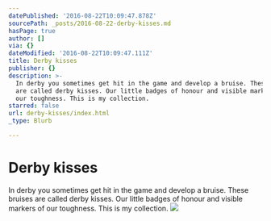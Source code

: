 ```yaml
---
datePublished: '2016-08-22T10:09:47.878Z'
sourcePath: _posts/2016-08-22-derby-kisses.md
hasPage: true
author: []
via: {}
dateModified: '2016-08-22T10:09:47.111Z'
title: Derby kisses
publisher: {}
description: >-
  In derby you sometimes get hit in the game and develop a bruise. These bruises
  are called derby kisses. Our little badges of honour and visible markers of
  our toughness. This is my collection.
starred: false
url: derby-kisses/index.html
_type: Blurb

---
```

# Derby kisses

In derby you sometimes get hit in the game and develop a bruise. These bruises are called derby kisses. Our little badges of honour and visible markers of our toughness. This is my collection.
![](https://the-grid-user-content.s3-us-west-2.amazonaws.com/44a3d062-230b-4061-9c6e-fbfdf3eb2df2.jpg)